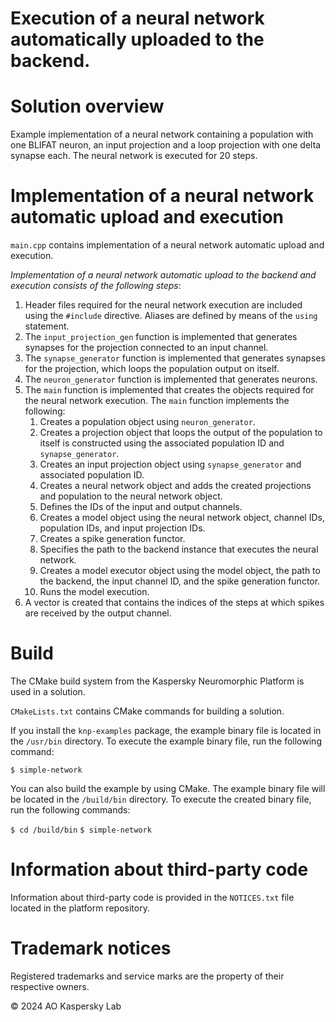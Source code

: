 Execution of a neural network automatically uploaded to the backend.
==============


# Solution overview

Example implementation of a neural network containing a population with one BLIFAT neuron, an input projection and a loop projection with one delta synapse each. The neural network is executed for 20 steps.


# Implementation of a neural network automatic upload and execution

`main.cpp` contains implementation of a neural network automatic upload and execution.

_Implementation of a neural network automatic upload to the backend and execution consists of the following steps_:

1.  Header files required for the neural network execution are included using the `#include` directive. Aliases are defined by means of the `using` statement.
2.  The `input_projection_gen` function is implemented that generates synapses for the projection connected to an input channel.
3.  The `synapse_generator` function is implemented that generates synapses for the projection, which loops the population output on itself.
4.  The `neuron_generator` function is implemented that generates neurons.
5.  The `main` function is implemented that creates the objects required for the neural network execution.
    The `main` function implements the following:
    1.  Creates a population object using `neuron_generator`.
    2.  Creates a projection object that loops the output of the population to itself is constructed using the associated population ID and `synapse_generator`.
    3.  Creates an input projection object using `synapse_generator` and associated population ID.
    4.  Creates a neural network object and adds the created projections and population to the neural network object.
    5.  Defines the IDs of the input and output channels.
    6.  Creates a model object using the neural network object, channel IDs, population IDs, and input projection IDs.
    7.  Creates a spike generation functor.
    8.  Specifies the path to the backend instance that executes the neural network.
    9.  Creates a model executor object using the model object, the path to the backend, the input channel ID, and the spike generation functor. 
    10. Runs the model execution.
6.  A vector is created that contains the indices of the steps at which spikes are received by the output channel.


# Build

The CMake build system from the Kaspersky Neuromorphic Platform is used in a solution.

`CMakeLists.txt` contains CMake commands for building a solution.

If you install the `knp-examples` package, the example binary file is located in the `/usr/bin` directory. To execute the example binary file, run the following command:

`$ simple-network`

You can also build the example by using CMake. The example binary file will be located in the `/build/bin` directory. To execute the created binary file, run the following commands:

`$ cd /build/bin`
`$ simple-network`


# Information about third-party code

Information about third-party code is provided in the `NOTICES.txt` file located in the platform repository.


# Trademark notices

Registered trademarks and service marks are the property of their respective owners.

© 2024 AO Kaspersky Lab